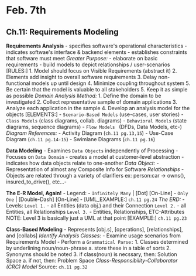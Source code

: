 # Feb. 7th #

## Ch.11: Requirements Modeling

**Requirements Analysis**
    - specifies software's operational characteristics
    - indicates softwae's interface & backend elements
    - establishes constraints that software must meet 
    *Greater Purpose:*
        - elaborate on basic requirements 
        - build models to depict relationships / user-scenarios
    [RULES:]
        1. Model should focus on Visible Requirements (abstract it)
        2. Elements add insight to overall software requirements 
        3. Delay non-functional models up until design 
        4. Minimize coupling throughout system
        5. Be certain that the model is valuable to all stakeholders
        5. Keep it as simple as possible
    *Domain Analysis Method:*
        1. Define the domain to be investigated
        2. Collect representative sample of domain applications
        3. Analyze each application in the sample 
        4. Develop an analysis model for the objects
    [ELEMENTS:]
        - `Scenario-Based Models` (use-cases, user stories)
        - `Class Models`          (class diagrams, collab. diagrams)
        - `Behavioral Models`     (state diagrams, sequence diagrams)
        - `Flow Models `          (DFDs, Data Models, etc-)
    *Diagram References:*
        - Activity Diagram  (`ch.11 pg.13,15`)
        - Use-Case Diagram  (`ch.11 pg.14-15`)
        - Swimlane Diagrams (`ch.11 pg.16`)

**Data Modeling**
    - Examines `Data Objects` independently of Processing 
    - Focuses on `Data Domain`
    - creates a model at customer-level abstraction
    - indicates how data objects relate to one-another
    *Data Object:*
        - Representation of almost any Composite Info for Software
    *Relationships*
        - Objects are related through a variety of clarifiers 
            ex: person:car -> owns(), insured_to_drive(), etc...-

**The E-R Model, Again!** 
    - Legend: 
        - `Infinitely Many` | [Dot] [On-Line]
        - `Only One`        | [Double-Dash] [On-Line]
    - [UML_EXAMPLE:] `ch.11 pg.24`
    *The ERD:*
        -Levels:
            `Level 1.` - all Entities (data obj.) and their Connection
            `Level 2.` - all Entities, all Relationships
            `Level 3.` - Entities, Relationships, ETC-Attributes 
        NOTE:
            Level 3 is basically just a UML at that point
        [EXAMPLE:] `ch.11 pg.23`

**Class-Based Modeling**
    - Represents [obj.s], [operations], [relationships], and [collabs]
    *Identify Analysis Classes:*
        - Examine usage scenarios from Requirements Model
        - Perform a `Grammatical Parse:`
            1. Classes determined by underlining noun/noun-phrase
                a. store these in a table of sorts
            2. Synonyms should be noted
            3. if class(noun) is necssary, then: Solution Space
                a. if not, then: Problem Space 
    *Class-Responsibility-Collaborator (CRC) Model*
        Source: `ch.11 pg.32`
